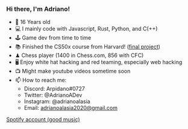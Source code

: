### Hi there, I'm Adriano!


- 🎂 16 Years old
- 💻 I mainly code with Javascript, Rust, Python, and C(++)
- 🕹 Game dev from time to time
- 📚 Finished the CS50x course from Harvard! ([final project](https://github.com/AdrianoAla/cs50-final-project))
- ♟ Chess player (1400 in Chess.com, 856 with CFC)
- 🖥 Enjoy white hat hacking and red teaming, especially web hacking
- 📺 Might make youtube videos sometime soon
- 📫 How to reach me:
  - Discord: Arpidano#0727
  - Twitter: @AdrianoADev
  - Instagram: @adrianoalasia
  - Email: adrianoalasia2020@gmail.com

[Spotify account (good music)](https://open.spotify.com/user/3133gof5jngmco3lbubwpmu2vevi?si=f1265a6a91ce48dc&nd=1)

